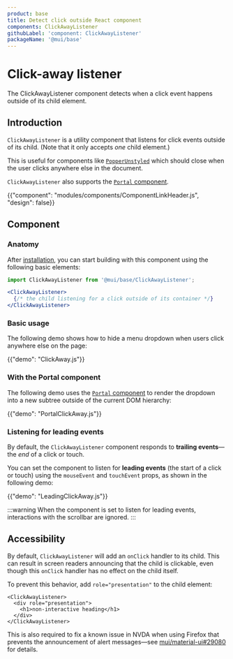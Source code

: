 ```yaml
---
product: base
title: Detect click outside React component
components: ClickAwayListener
githubLabel: 'component: ClickAwayListener'
packageName: '@mui/base'
---
```


# Click-away listener

<p class="description">The ClickAwayListener component detects when a click event happens outside of its child element.</p>

## Introduction

`ClickAwayListener` is a utility component that listens for click events outside of its child.
(Note that it only accepts _one_ child element.)

This is useful for components like [`PopperUnstyled`](/base/react-popper/) which should close when the user clicks anywhere else in the document.

`ClickAwayListener` also supports the [`Portal` component](/base/react-portal/).

{{"component": "modules/components/ComponentLinkHeader.js", "design": false}}

## Component

### Anatomy

After [installation](/base/getting-started/installation/), you can start building with this component using the following basic elements:

```jsx
import ClickAwayListener from '@mui/base/ClickAwayListener';

<ClickAwayListener>
  {/* the child listening for a click outside of its container */}
</ClickAwayListener>
```

### Basic usage

The following demo shows how to hide a menu dropdown when users click anywhere else on the page:

{{"demo": "ClickAway.js"}}

### With the Portal component

The following demo uses the [`Portal` component](/base/react-portal/) to render the dropdown into a new subtree outside of the current DOM hierarchy:

{{"demo": "PortalClickAway.js"}}

### Listening for leading events

By default, the `ClickAwayListener` component responds to **trailing events**—the _end_ of a click or touch.

You can set the component to listen for **leading events** (the start of a click or touch) using the `mouseEvent` and `touchEvent` props, as shown in the following demo:

{{"demo": "LeadingClickAway.js"}}

:::warning
When the component is set to listen for leading events, interactions with the scrollbar are ignored.
:::

## Accessibility

By default, `ClickAwayListener` will add an `onClick` handler to its child.
This can result in screen readers announcing that the child is clickable, even though this `onClick` handler has no effect on the child itself.

To prevent this behavior, add `role="presentation"` to the child element:

```tsx
<ClickAwayListener>
  <div role="presentation">
    <h1>non-interactive heading</h1>
  </div>
</ClickAwayListener>
```

This is also required to fix a known issue in NVDA when using Firefox that prevents the announcement of alert messages—see [mui/material-ui#29080](https://github.com/mui/material-ui/issues/29080) for details.